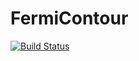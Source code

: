 # FermiContour

[![Build Status](https://travis-ci.org/ettersi/FermiContour.jl.svg?branch=master)](https://travis-ci.org/ettersi/FermiContour.jl)
